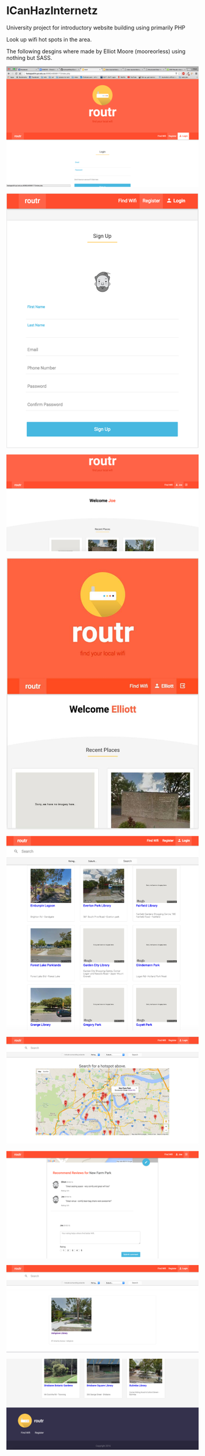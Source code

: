 # ICanHazInternetz
University project for introductory website building using primarily PHP 


Look up wifi hot spots in the area.


The following desgins where made by Elliot Moore (mooreorless) using nothing but SASS.

![Alt text](/finishedProduct/postLogout.png "1024 x 1024 Login Screen")

![Alt text](/finishedProduct/640x847.png "Registration Screen")

![Alt text](/finishedProduct/postLogin.png "Desktop, Logged in")

![Alt text](/finishedProduct/mobile_login.jpg "Mobile Screen, Logged in")

![Alt text](/finishedProduct/1024x1024_even_lower.png "Dynamically filled items from the database")

![Alt text](/finishedProduct/mapView.png "Map with the hotspots from database")

![Alt text](/finishedProduct/postReviewFromUser.png "Able to create reviews on items")

![Alt text](/finishedProduct/postSearch.png "Search for single item")

![Alt text](/finishedProduct/lowest.png "Footer of the page")
